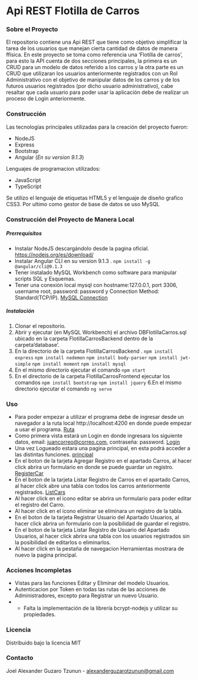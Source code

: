 # Api REST Flotilla de Carros

### Sobre el Proyecto
El repositorio contiene una Api REST que tiene como objetivo simplificar la tarea de los usuarios que manejan cierta cantidad de datos de manera ffísica. En este proyecto se toma como referencia una ‘Flotilla de carros’, para esto la API cuenta de dos secciones principales, la primera es un CRUD para un modelo de datos referido a los carros y la otra parte es un CRUD que utilizaran los usuarios anteriormente registrados con un Rol Administrativo con el objetivo de manipular datos de los carros y de los futuros usuarios registrados (por dicho usuario administrativo), cabe resaltar que cada usuario para poder usar la aplicación debe de realizar un proceso de Login anteriormente.

### Construcción
Las tecnologías principales utilizadas para la creación del proyecto fueron:
- NodeJS
- Express
- Bootstrap
- Angular (*En su version 9.1.3*)

Lenguajes de programacion utilizados:
- JavaScript
- TypeScript

Se utilizo el lenguaje de etiquetas HTML5 y el lenguaje de diseño grafico CSS3. Por ultimo como gestor de base de datos se uso MySQL

### Construcción del Proyecto de Manera Local
##### Prerrequisitos
- Instalar NodeJS descargándolo desde la pagina oficial. https://nodejs.org/es/download/
- Instalar Angular CLI en su version 9.1.3 .
`npm install -g @angular/cli@9.1.3`
- Tener instalado MySQL Workbench como software para manipular scripts SQL y Esquemas.
- Tener una conexión local mysql con hostname:127.0.0.1, port 3306, username root, password: password y Connection Method: Standard(TCP/IP).
[MySQL Connection](https://ibb.co/L8QHTn7 "MySQL Connection")

##### Instalación
1. Clonar el repositorio. 
2. Abrir y ejecutar (en MySQL Workbench) el archivo DBFlotillaCarros.sql ubicado en la carpeta FlotillaCarrosBackend dentro de la carpeta‘database’.
3. En la directorio de la carpeta FlotillaCarrosBackend .
`npm install express`
`npm install nodemon`
`npm install body-parser`
`npm install jwt-simple`
`npm install moment`
`npm install mysql`
4. En el mismo directorio ejecutar el comando 
`npm start`
5. En el directorio de la carpeta FlotillaCarrosFrontend ejecutar los comandos 
`npm install bootstrap`
`npm install jquery`
6.En el mismo directorio ejecutar el comando
`ng serve`

### Uso

- Para poder empezar a utilizar el programa debe de ingresar desde un navegador a la ruta local
http://localhost:4200 en donde puede empezar a usar el programa.
[Ruta](https://ibb.co/P9DK6Kn "Ruta")
- Como primera vista estará un Login en donde ingresara los siguiente datos, email: juancorreo@correo.com, contraseña: password.
[Login](https://ibb.co/86wpGnS "Login")
- Una vez Logueado estara una pagina principal, en esta podrá acceder a las distintas funciones.
[principal](https://ibb.co/h926VWw "principal")
- En el boton de la tarjeta Agregar Registro en el apartado Carros, al hacer click abrira un formulario en donde se puede guardar un registro.
[RegisterCar](https://ibb.co/Jyzvj87 "RegisterCar")
- En el boton de la tarjeta Listar Registro de Carros en el apartado Carros, al hacer click abre una tabla con todos los carros anteriormente registrados.
[ListCars](https://ibb.co/g7kg6jF "ListCars")
- Al hacer click en el icono editar se abrira un formulario para poder editar el registro del Carro.
- Al hacer click en el icono eliminar se eliminara un registro de la tabla.
- En el boton de la tarjeta Registrar Usuario del Apartado Usuarios, al hacer click abrira un formulario con la posibilidad de guardar el registro.
- En el boton de la tarjeta Listar Registro de Usuario del Apartado Usuarios, al hacer click abrira una tabla con los usuarios registrados sin la posibilidad de editarlos o eliminarlos.
- Al hacer click en la pestaña de navegacion Herramientas mostrara de nuevo la pagina principal.

### Acciones Incompletas
- Vistas para las funciones Editar y Eliminar del modelo Usuarios.
- Autenticacion por Token en todas las rutas de las acciones de Administradores, excepto para Registrar un nuevo Usuario.
- -	Falta la implementación de la librería bcrypt-nodejs y utilizar su propiedades.

### Licencia
Distribuido bajo la licencia MIT

### Contacto
Joel Alexander Guzaro Tzunun - alexanderguzarotzunun@gmail.com
